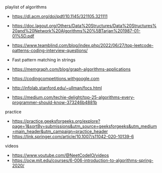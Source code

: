playlist of algorithms

- https://dl.acm.org/doi/pdf/10.1145/321105.321111

- https://doc.lagout.org/Others/Data%20Structures/Data%20Structures%20and%20Network%20Algorithms%20%5BTarjan%201987-01-01%5D.pdf

- https://www.teamblind.com/blog/index.php/2022/06/27/top-leetcode-patterns-coding-interview-questions/

- Fast pattern matching in strings 

- https://memgraph.com/blog/graph-algorithms-applications

- https://codingcompetitions.withgoogle.com

- http://infolab.stanford.edu/~ullman/focs.html

- https://medium.com/techie-delight/top-25-algorithms-every-programmer-should-know-373246b4881b

practice 

- https://practice.geeksforgeeks.org/explore?page=1&sortBy=submissions&utm_source=geeksforgeeks&utm_medium=main_header&utm_campaign=practice_header
- https://link.springer.com/article/10.1007/s11042-020-10139-6

videos

 - https://www.youtube.com/@NeetCodeIO/videos
 - https://ocw.mit.edu/courses/6-006-introduction-to-algorithms-spring-2020/
